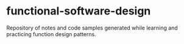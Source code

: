 # functional-software-design
Repository of notes and code samples generated while learning and practicing function design patterns.
